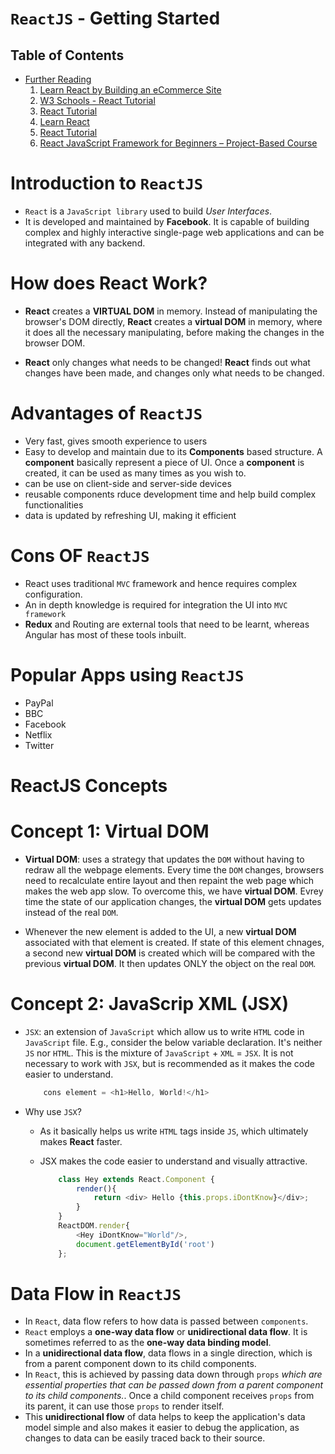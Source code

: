 # `ReactJS` - Getting Started

## Table of Contents
- [Further Reading]()
    1. [Learn React by Building an eCommerce Site](https://www.freecodecamp.org/news/learn-react-by-building-an-ecommerce-site/)
    2. [W3 Schools - React Tutorial](https://www.w3schools.com/react/default.asp)
    3. [React Tutorial](https://react-tutorial.app/app.html)
    4. [Learn React](https://reactjs.org/)
    5. [React Tutorial](https://react-tutorial.app/app.html)
    6. [React JavaScript Framework for Beginners – Project-Based Course](https://www.youtube.com/watch?v=u6gSSpfsoOQ&t=35s)

# Introduction to `ReactJS`
* `React` is a `JavaScript library` used to build _User Interfaces_. 
* It is developed and maintained by __Facebook__. It is capable of building complex and highly interactive single-page web applications and can be integrated with any backend.

# How does React Work?
* __React__ creates a __VIRTUAL DOM__ in memory. Instead of manipulating the browser's DOM directly, __React__ creates a __virtual DOM__ in memory, where it does all the necessary manipulating, before making the changes in the browser DOM.

* __React__ only changes what needs to be changed! __React__ finds out what changes have been made, and changes only what needs to be changed.

# Advantages of `ReactJS`
* Very fast, gives smooth experience to users
* Easy to develop and maintain due to its __Components__ based structure. A __component__ basically represent a piece of UI. Once a __component__ is created, it can be used as many times as you wish to.
* can be use on client-side and server-side devices
* reusable components rduce development time and help build complex functionalities
* data is updated by refreshing UI, making it efficient

# Cons OF `ReactJS`
* React uses traditional `MVC` framework and hence requires complex configuration.
* An in depth knowledge is required for integration the UI into `MVC framework`
* __Redux__ and Routing are external tools that need to be learnt, whereas Angular has most of these tools inbuilt.

# Popular Apps using `ReactJS`
* PayPal
* BBC
* Facebook
* Netflix
* Twitter

# ReactJS Concepts

# Concept 1: Virtual DOM
* __Virtual DOM__: uses a strategy that updates the `DOM` without having to redraw all the webpage elements. Every time the `DOM` changes, browsers need to recalculate entire layout and then repaint the web page which makes the web app slow. To overcome this, we have __virtual DOM__. Evrey time the state of our application changes, the __virtual DOM__ gets updates instead of the real `DOM`.

* Whenever the new element is added to the UI, a new __virtual DOM__ associated with that element is created. If state of this element chnages, a second new __virtual DOM__ is created which will be compared with the previous __virtual DOM__. It then updates ONLY the object on the real `DOM`.

# Concept 2: JavaScrip XML (JSX)
* `JSX`: an extension of `JavaScript` which allow us to write `HTML` code in `JavaScript` file. E.g., consider the below variable declaration. It's neither `JS` nor `HTML`. This is the mixture of `JavaScript` + `XML` = `JSX`. It is not necessary to work with `JSX`, but is recommended as it makes the code easier to understand.


    ```js
        cons element = <h1>Hello, World!</h1>
    ```
* Why use `JSX`?
  * As it basically helps us write `HTML` tags inside `JS`, which ultimately makes __React__ faster.
  * JSX makes the code easier to understand and visually attractive.

    ```js
        class Hey extends React.Component {
            render(){
                return <div> Hello {this.props.iDontKnow}</div>;
            }
        }
        ReactDOM.render{
            <Hey iDontKnow="World"/>,
            document.getElementById('root')
        };
    ```

# Data Flow in `ReactJS`
* In `React`, data flow refers to how data is passed between `components`. 
* `React` employs a __one-way data flow__ or __unidirectional data flow__. It is sometimes referred to as the __one-way data binding model__.
* In a __unidirectional data flow__, data flows in a single direction, which is from a parent component down to its child components. 
* In `React`, this is achieved by passing data down through `props` _which are essential properties that can be passed down from a parent component to its child components._. Once a child component receives `props` from its parent, it can use those `props` to render itself.
* This __unidirectional flow__ of data helps to keep the application's data model simple and also makes it easier to debug the application, as changes to data can be easily traced back to their source.